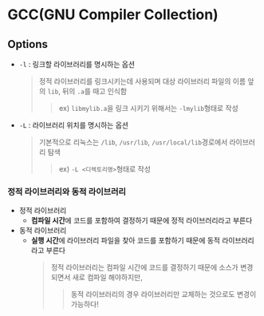 # GCC(GNU Compiler Collection)

## Options
- `-l` : 링크할 라이브러리를 명시하는 옵션
	> 정적 라이브러리를 링크시키는데 사용되며 대상 라이브러리 파일의 이름 앞의 `lib`, 뒤의 `.a`를 때고 인식함
	>> ex) `libmylib.a`을 링크 시키기 위해서는 `-lmylib`형태로 작성
- `-L` : 라이브러리 위치를 명시하는 옵션
	> 기본적으로 리눅스는 `/lib`, `/usr/lib`, `/usr/local/lib`경로에서 라이브러리 탐색
	>> ex) `-L <디렉토리명>`형태로 작성

### 정적 라이브러리와 동적 라이브러리
- 정적 라이브러리
	- **컴파일 시간**에 코드를 포함하여 결정하기 때문에 정적 라이브러리라고 부른다
- 동적 라이브러리
	- **실행 시간**에 라이브러리 파일을 찾아 코드를 포함하기 때문에 동적 라이브러리라고 부른다
		> 정적 라이브러리는 컴파일 시간에 코드를 결정하기 때문에 소스가 변경되면서 새로 컴파일 해야하지만,
		>> 동적 라이브러리의 경우 라이브러리만 교체하는 것으로도 변경이 가능하다!

